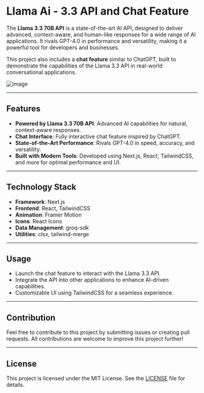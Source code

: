 # Llama Ai - 3.3 API and Chat Feature

The **Llama 3.3 70B API** is a state-of-the-art AI API, designed to deliver advanced, context-aware, and human-like responses for a wide range of AI applications. It rivals GPT-4.0 in performance and versatility, making it a powerful tool for developers and businesses.

This project also includes a **chat feature** similar to ChatGPT, built to demonstrate the capabilities of the Llama 3.3 API in real-world conversational applications.

![image](https://github.com/user-attachments/assets/47816e33-97c5-4792-822c-6a56a1eee9b0)

---

## Features

- **Powered by Llama 3.3 70B API**: Advanced AI capabilities for natural, context-aware responses.
- **Chat Interface**: Fully interactive chat feature inspired by ChatGPT.
- **State-of-the-Art Performance**: Rivals GPT-4.0 in speed, accuracy, and versatility.
- **Built with Modern Tools**: Developed using Next.js, React, TailwindCSS, and more for optimal performance and UI.

---

## Technology Stack

- **Framework**: Next.js
- **Frontend**: React, TailwindCSS
- **Animation**: Framer Motion
- **Icons**: React Icons
- **Data Management**: groq-sdk
- **Utilities**: clsx, tailwind-merge

---

## Usage

- Launch the chat feature to interact with the Llama 3.3 API.
- Integrate the API into other applications to enhance AI-driven capabilities.
- Customizable UI using TailwindCSS for a seamless experience.

---

## Contribution

Feel free to contribute to this project by submitting issues or creating pull requests. All contributions are welcome to improve this project further!

---

## License

This project is licensed under the MIT License. See the [LICENSE](./LICENSE) file for details.
